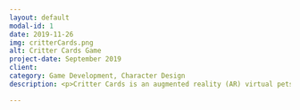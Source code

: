 ```yaml
---
layout: default
modal-id: 1
date: 2019-11-26
img: critterCards.png
alt: Critter Cards Game
project-date: September 2019
client:
category: Game Development, Character Design
description: <p>Critter Cards is an augmented reality (AR) virtual pets game that I am creating. The game's current iteration served as my thesis project for my MA. I plan to fully realize this game at a later date.</p><br /><p align="left">Critter Cards combines the portability to older virtual pet designs (such as Tamagotchi) with meaningful breeding and collecting mechanics. I wanted Critter Cards to embody all the positive traits of pet ownership and virtual pet video games, without the stressors associated. As part of my MA research, I isolated features that can cause stress and anxiety in users in order to either eliminate or lessen those mechanics. I also presented the "science of cute" and what objective design elements make a character cute, and therefore help increase our attachment to that character. I also researched the concepts of scarcity, ownership, and the pathos behind collecting. And finally, I came to the conclusion that by having a virtual pet exist in the physical play space through AR, players might feel an even deeper connection to their virtual pet.</p><p align="left">In Critter Cards you can design basic Critters (give it a try yourself by clicking the link at the end of this post!) and breed them to create a unique hybrid Critter that has the chance of inheriting rare attributes. In its current iteration, as seen in the video below, a child Critter has an equal chance to inherit any of its binary attributes, such as eyes, horns, and markings. A child's ear shape is a 50&#37; blend between each of its parents ears, and its colors are a random blend of its parents' colors.</p><p><video width="100%" controls><source src="img/portfolio/critterCards/critterCardsDemoLQ.mp4" type="video/mp4"></video></p><p align="left">To demonstrate what AR features the game would include, I allowed for the player to choose which of their Critters they wanted to play with in the physical play space by allowing them to assign their Critters to 3 different AR marker cards. Then, the player could sample two different mini-games. The first is a Simon Says style mini-game, where the player must remember the sequence of directions the Critter tells them and repeat it each turn. The second mini-game is a color matching game, where the Critter asks for a specific color and the player provides it with real-life object of that color in order to satisfy its needs.</p><p><video width="100%" controls><source src="img/portfolio/critterCards/critterCardsDemoLQ.mp4" type="video/mp4"></video></p><p align="left">I created every aspect of this game apart from the music, which was composed by the talented Jamie Day. This game was coded in C# and created in Unity using the Vuforia AR Engine. Its save system is currently a basic JSON system I designed, and all the assets were drawn on my iPad Pro with Apple Pencil.<br /><br />If you want to design your own Critter, be sure to click the itch.io link below! And, if you're feeling extra inspired, please send me a screenshot of your creation--I'd love to hear from you!</p><p><iframe frameborder="0" src="https://itch.io/embed/467648?border_width=5&amp;bg_color=ffffff&amp;fg_color=222222&amp;link_color=193d3f&amp;border_color=ffffff" width="216" height="175"></iframe></p>

---
```

